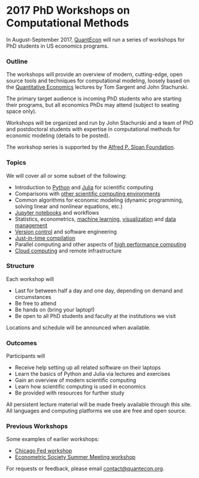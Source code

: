 
# 2017 PhD Workshops on Computational Methods

In August-September 2017, [QuantEcon](https://quantecon.org/) will run a
series of workshops for PhD students in US economics programs.

### Outline

The workshops will provide an overview of modern, cutting-edge, open source tools and techniques for
computational modeling, loosely based on the [Quantitative
Economics](https://lectures.quantecon.org/) lectures by Tom Sargent and John
Stachurski.  

The primary target audience is incoming PhD students who are starting their
programs, but all economics PhDs may attend (subject to seating space only).

Workshops will be organized and run by John Stachurski and a team of PhD
and postdoctoral students with expertise in computational methods for economic modeling (details to be posted).

The workshop series is supported by the [Alfred P.  Sloan Foundation](https://sloan.org/).

### Topics

We will cover all or some subset of the following:

* Introduction to [Python](https://www.python.org/) and [Julia](https://julialang.org/) for scientific computing
* Comparisons with [other scientific computing environments](https://www.mathworks.com/products/matlab.html)
* Common algorithms for economic modeling (dynamic programming, solving linear and nonlinear equations, etc.)
* [Jupyter notebooks](http://jupyter.org/) and workflows
* Statistics, econometrics, [machine learning](http://scikit-learn.org/stable/), [visualization](https://matplotlib.org/) and [data management](http://pandas.pydata.org/)
* [Version control](https://github.com/) and software engineering
* [Just-in-time compilation](https://en.wikipedia.org/wiki/Just-in-time_compilation)
* Parallel computing and other aspects of [high performance computing](https://aws.amazon.com/hpc/)
* [Cloud computing](https://aws.amazon.com/solutions) and remote infrastructure

### Structure

Each workshop will

* Last for between half a day and one day, depending on demand and circumstances
* Be free to attend
* Be hands on (bring your laptop!)
* Be open to all PhD students and faculty at the institutions we visit

Locations and schedule will be announced when available.

### Outcomes

Participants will

* Receive help setting up all related software on their laptops
* Learn the basics of Python and Julia via lectures and exercises
* Gain an overview of modern scientific computing
* Learn how scientific computing is used in economics
* Be provided with resources for further study

All persistent lecture material will be made freely available through this
site.  All languages and computing platforms we use are free and open source.


### Previous Workshops

Some examples of earlier workshops:

* [Chicago Fed workshop](https://github.com/QuantEcon/ChicagoFed_workshop)
* [Econometric Society Summer Meeting workshop](https://github.com/QuantEcon/emet_summer_workshop)

For requests or feedback, please email contact@quantecon.org.
